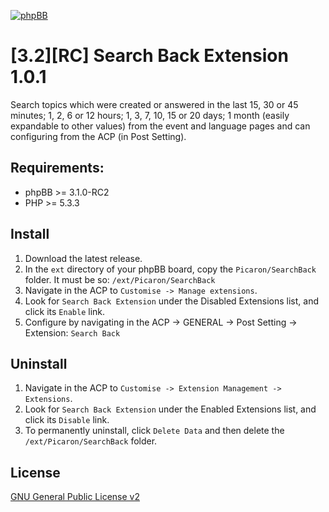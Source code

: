 [![phpBB](https://www.phpbb.com/theme/images/logos/blue/160x52.png)](http://www.phpbb.com)

# [3.2][RC] Search Back Extension 1.0.1
Search topics which were created or answered in the last 15, 30 or 45 minutes; 1, 2, 6 or 12 hours; 1, 3, 7, 10, 15 or 20 days; 1 month (easily expandable to other values) from the event and language pages and can configuring from the ACP (in Post Setting).

## Requirements:
* phpBB >= 3.1.0-RC2
* PHP >= 5.3.3

## Install
1. Download the latest release.
2. In the `ext` directory of your phpBB board, copy the `Picaron/SearchBack` folder. It must be so: `/ext/Picaron/SearchBack`
3. Navigate in the ACP to `Customise -> Manage extensions`.
4. Look for `Search Back Extension` under the Disabled Extensions list, and click its `Enable` link.
5. Configure by navigating in the ACP -> GENERAL -> Post Setting -> Extension: `Search Back`

## Uninstall
1. Navigate in the ACP to `Customise -> Extension Management -> Extensions`.
2. Look for `Search Back Extension` under the Enabled Extensions list, and click its `Disable` link.
3. To permanently uninstall, click `Delete Data` and then delete the `/ext/Picaron/SearchBack` folder.

## License
[GNU General Public License v2](http://opensource.org/licenses/GPL-2.0)
